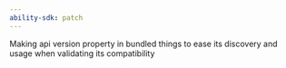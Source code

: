 ```yaml
---
ability-sdk: patch
---
```


Making api version property in bundled things to ease its discovery and usage when validating its compatibility
